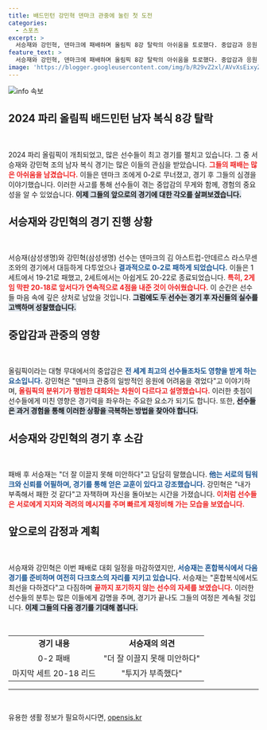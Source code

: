 ```yaml
---
title: 배드민턴 강민혁 덴마크 관중에 눌린 첫 도전
categories:
  - 스포츠
excerpt: >
  서승재와 강민혁, 덴마크에 패배하며 올림픽 8강 탈락의 아쉬움을 토로했다. 중압감과 응원 열기에 눌렸던 그들의 진솔한 심경과 서승재의 혼합복식 4강 도전이 궁금하다!
feature_text: >
  서승재와 강민혁, 덴마크에 패배하며 올림픽 8강 탈락의 아쉬움을 토로했다. 중압감과 응원 열기에 눌렸던 그들의 진솔한 심경과 서승재의 혼합복식 4강 도전이 궁금하다!
image: 'https://blogger.googleusercontent.com/img/b/R29vZ2xl/AVvXsEixyZcFfHzMRdzZMjFBmAUKJYCLCGyLL1o632UiGVXcaFdKo_bkvkuCioo0uUKlGfBVcT3P84aROyZIXSBEx3Aw5nCQ3pTgDom1WDC4m8eifvWiAmWEEVb4x6G_l8C0QH225ldMjyaFvpxGEBGNO37VmDTDMHGhJPq73UglMfDca1-0aw/s1600/blogspot.png'
---
```


<p><img src="https://blogger.googleusercontent.com/img/b/R29vZ2xl/AVvXsEixyZcFfHzMRdzZMjFBmAUKJYCLCGyLL1o632UiGVXcaFdKo_bkvkuCioo0uUKlGfBVcT3P84aROyZIXSBEx3Aw5nCQ3pTgDom1WDC4m8eifvWiAmWEEVb4x6G_l8C0QH225ldMjyaFvpxGEBGNO37VmDTDMHGhJPq73UglMfDca1-0aw/s1600/blogspot.png" alt="info 속보" /></p>

<h2 data-ke-size="size26">2024 파리 올림픽 배드민턴 남자 복식 8강 탈락</h2>

<p data-ke-size="size16">&nbsp;</p>

<p data-ke-size="size16">2024 파리 올림픽이 개최되었고, 많은 선수들이 최고 경기를 펼치고 있습니다. 그 중 서승재와 강민혁 조의 남자 복식 경기는 많은 이들의 관심을 받았습니다. <b><span style="color: #ee2323;">그들의 패배는 많은 아쉬움을 남겼습니다.</span></b> 이들은 덴마크 조에게 0-2로 무너졌고, 경기 후 그들의 심경을 이야기했습니다. 이러한 사고를 통해 선수들이 겪는 중압감의 무게와 함께, 경험의 중요성을 알 수 있었습니다. <b><span style="background-color: #21538527;">이제 그들의 앞으로의 경기에 대한 각오를 살펴보겠습니다.</span></b></p>

<h2 data-ke-size="size26">서승재와 강민혁의 경기 진행 상황</h2>

<p data-ke-size="size16">&nbsp;</p>

<p data-ke-size="size16">서승재(삼성생명)와 강민혁(삼성생명) 선수는 덴마크의 김 아스트럽-안데르스 라스무센 조와의 경기에서 대등하게 다투었으나 <b><span style="color: #1a5490;">결과적으로 0-2로 패하게 되었습니다.</span></b> 이들은 1세트에서 19-21로 패했고, 2세트에서는 아쉽게도 20-22로 종료되었습니다. <b><span style="color: #ee2323;">특히, 2게임 막판 20-18로 앞서다가 연속적으로 4점을 내준 것이 아쉬웠습니다.</span></b> 이 순간은 선수들 마음 속에 깊은 상처로 남았을 것입니다. <b><span style="background-color: #21538527;">그럼에도 두 선수는 경기 후 자신들의 실수를 고백하며 성찰했습니다.</span></b></p>

<h2 data-ke-size="size26">중압감과 관중의 영향</h2>

<p data-ke-size="size16">&nbsp;</p>

<p data-ke-size="size16">올림픽이라는 대형 무대에서의 중압감은 <b><span style="color: #1a5490;">전 세계 최고의 선수들조차도 영향을 받게 하는 요소입니다.</span></b> 강민혁은 "덴마크 관중의 일방적인 응원에 어려움을 겪었다"고 이야기하며, <b><span style="color: #ee2323;">올림픽의 분위기가 평범한 대회와는 차원이 다르다고 설명했습니다.</span></b> 이러한 촛점이 선수들에게 미친 영향은 경기력을 좌우하는 주요한 요소가 되기도 합니다. 또한, <b><span style="background-color: #21538527;">선수들은 과거 경험을 통해 이러한 상황을 극복하는 방법을 찾아야 합니다.</span></b></p>

<h2 data-ke-size="size26">서승재와 강민혁의 경기 후 소감</h2>

<p data-ke-size="size16">&nbsp;</p>

<p data-ke-size="size16">패배 후 서승재는 "더 잘 이끌지 못해 미안하다"고 담담히 말했습니다. <b><span style="color: #1a5490;">他는 서로의 팀워크와 신뢰를 어필하며, 경기를 통해 얻은 교훈이 있다고 강조했습니다.</span></b> 강민혁은 "내가 부족해서 패한 것 같다"고 자책하며 자신을 돌아보는 시간을 가졌습니다. <b><span style="color: #ee2323;">이처럼 선수들은 서로에게 지지와 격려의 메시지를 주며 빠르게 재정비해 가는 모습을 보였습니다.</span></b></p>

<h2 data-ke-size="size26">앞으로의 감정과 계획</h2>

<p data-ke-size="size16">&nbsp;</p>

<p data-ke-size="size16">서승재와 강민혁은 이번 패배로 대회 일정을 마감하였지만, <b><span style="color: #1a5490;">서승재는 혼합복식에서 다음 경기를 준비하며 여전히 다크호스의 자리를 지키고 있습니다.</span></b> 서승재는 "혼합복식에서도 최선을 다하겠다"고 다짐하며 <b><span style="color: #ee2323;">끝까지 포기하지 않는 선수의 자세를 보였습니다.</span></b> 이러한 선수들의 분투는 많은 이들에게 감명을 주며, 경기가 끝나도 그들의 여정은 계속될 것입니다. <b><span style="background-color: #21538527;">이제 그들의 다음 경기를 기대해 봅니다.</span></b></p>

<p data-ke-size="size16">&nbsp;</p>

<table style="width: 100%; border-collapse: collapse;">
  <tr>
    <td style="text-align: center; height: 17px;"><b>경기 내용</b></td>
    <td style="text-align: center; height: 17px;"><b>서승재의 의견</b></td>
  </tr>
  <tr>
    <td style="text-align: center; height: 17px;">0-2 패배</td>
    <td style="text-align: center; height: 17px;">"더 잘 이끌지 못해 미안하다"</td>
  </tr>
  <tr>
    <td style="text-align: center; height: 17px;">마지막 세트 20-18 리드</td>
    <td style="text-align: center; height: 17px;">"투지가 부족했다"</td>
  </tr>
</table>

<hr>

<p data-ke-size="size16">&nbsp;</p>
유용한 생활 정보가 필요하시다면, <a href="https://opensis.kr" rel="dofollow">opensis.kr</a>



